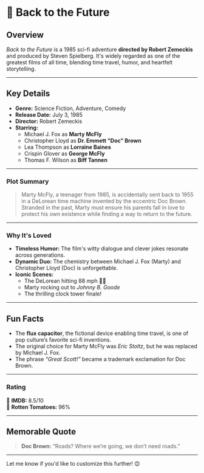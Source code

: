 # 🎥 **Back to the Future**  

## **Overview**  
*Back to the Future* is a 1985 sci-fi adventure **directed by Robert Zemeckis** and produced by Steven Spielberg. It's widely regarded as one of the greatest films of all time, blending time travel, humor, and heartfelt storytelling.

---

## **Key Details**  
- **Genre:** Science Fiction, Adventure, Comedy  
- **Release Date:** July 3, 1985  
- **Director:** Robert Zemeckis  
- **Starring:**  
  - Michael J. Fox as **Marty McFly**  
  - Christopher Lloyd as **Dr. Emmett "Doc" Brown**  
  - Lea Thompson as **Lorraine Baines**  
  - Crispin Glover as **George McFly**  
  - Thomas F. Wilson as **Biff Tannen**  

---

### **Plot Summary**  
> Marty McFly, a teenager from 1985, is accidentally sent back to 1955 in a DeLorean time machine invented by the eccentric Doc Brown. Stranded in the past, Marty must ensure his parents fall in love to protect his own existence while finding a way to return to the future.

---

### **Why It's Loved**  
- **Timeless Humor:** The film's witty dialogue and clever jokes resonate across generations.  
- **Dynamic Duo:** The chemistry between Michael J. Fox (Marty) and Christopher Lloyd (Doc) is unforgettable.  
- **Iconic Scenes:**  
  - The DeLorean hitting 88 mph 🚗💨  
  - Marty rocking out to *Johnny B. Goode*  
  - The thrilling clock tower finale!  

---

## **Fun Facts**  
- The **flux capacitor**, the fictional device enabling time travel, is one of pop culture’s favorite sci-fi inventions.  
- The original choice for Marty McFly was *Eric Stoltz*, but he was replaced by Michael J. Fox.  
- The phrase *“Great Scott!”* became a trademark exclamation for Doc Brown.  

---

### **Rating**  
🌟 **IMDB:** 8.5/10  
🌟 **Rotten Tomatoes:** 96%  

---

## **Memorable Quote**  
> **Doc Brown:** “Roads? Where we’re going, we don’t need roads.”  

---

Let me know if you'd like to customize this further! 😊
